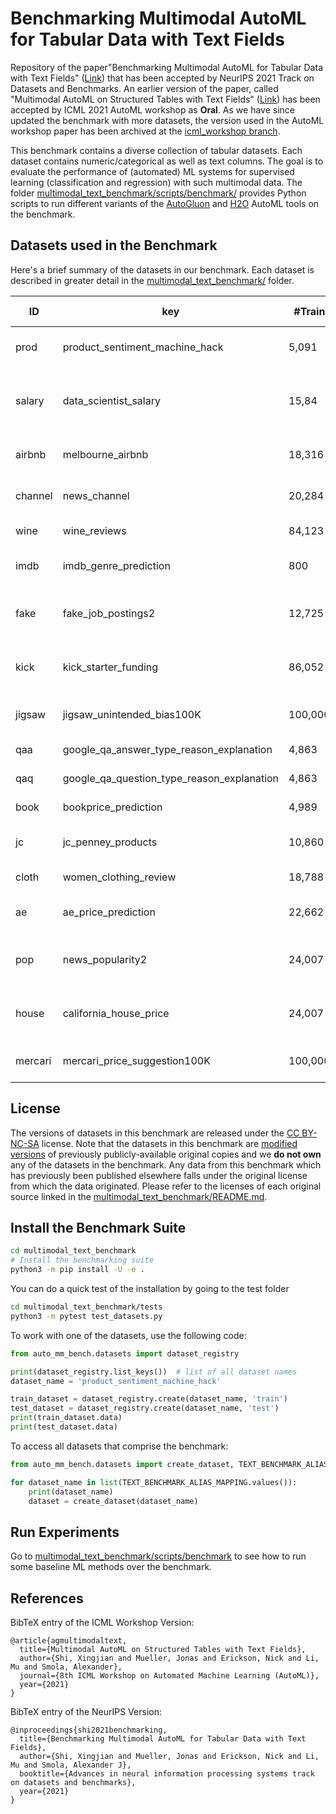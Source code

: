 # Benchmarking Multimodal AutoML for Tabular Data with Text Fields 

Repository of the paper"Benchmarking Multimodal AutoML for Tabular Data with Text Fields" ([Link](https://arxiv.org/abs/2111.02705)) that has been accepted by NeurIPS 2021 Track on Datasets and Benchmarks. 
An earlier version of the paper, called "Multimodal AutoML on Structured Tables with Text Fields" ([Link](https://openreview.net/forum?id=OHAIVOOl7Vl)) has been accepted by ICML 2021 AutoML workshop as **Oral**. 
As we have since updated the benchmark with more datasets, the version used in the AutoML workshop paper has been archived at the [icml_workshop branch](https://github.com/sxjscience/automl_multimodal_benchmark/tree/icml_workshop). 

This benchmark contains a diverse collection of tabular datasets. Each dataset contains numeric/categorical as well as text columns.
The goal is to evaluate the performance of (automated) ML systems for supervised learning (classification and regression) with such multimodal data.
The folder [multimodal_text_benchmark/scripts/benchmark/](multimodal_text_benchmark/scripts/benchmark) provides Python scripts to run different variants of the [AutoGluon](https://github.com/awslabs/autogluon/) and [H2O](https://github.com/h2oai/h2o-3) AutoML tools on the benchmark.

## Datasets used in the Benchmark 

Here's a brief summary of the datasets in our benchmark. Each dataset is described in greater detail in the [multimodal_text_benchmark/](multimodal_text_benchmark) folder.


| ID       | key |  #Train | #Test | Task | Metric  | Prediction Target |
|----------|-----|---------|-------|------|---------|-------------------|
| prod     | product_sentiment_machine_hack  | 5,091 | 1,273 | multiclass | accuracy | sentiment related to product |
| salary   | data_scientist_salary  | 15,84 | 3961 | multiclass | accuracy | salary range in data scientist job listings |
| airbnb   | melbourne_airbnb  | 18,316  | 4,579  | multiclass  | accuracy | price of Airbnb listing |
| channel  | news_channel  | 20,284  | 5,071  | multiclass | accuracy | category of news article |
| wine     | wine_reviews  | 84,123  | 21,031 | multiclass | accuracy | variety of wine |
| imdb     | imdb_genre_prediction | 800 | 200 | binary | roc_auc | whether film is a drama |
| fake     | fake_job_postings2 | 12,725 | 3,182 | binary | roc_auc | whether job postings are fake |
| kick     | kick_starter_funding | 86,052 | 21,626 | binary | roc_auc | will Kickstarter get funding |
| jigsaw   | jigsaw_unintended_bias100K | 100,000 | 25,000 | binary | roc_auc | whether comments are toxic |
| qaa      | google_qa_answer_type_reason_explanation | 4,863 | 1,216 | regression | r2 | type of answer |
| qaq      | google_qa_question_type_reason_explanation | 4,863 | 1,216 | regression | r2 | type of question |
| book     | bookprice_prediction | 4,989 | 1,248 | regression | r2 | price of books |
| jc       | jc_penney_products | 10,860 | 2,715 | regression | r2 | price of JC Penney products |
| cloth    | women_clothing_review | 18,788 | 4,698 | regression | r2 | review score |
| ae       | ae_price_prediction  | 22,662 | 5,666 | regression | r2 | American-Eagle item prices |
| pop      | news_popularity2 | 24,007 | 6,002 | regression | r2 | news article popularity online |
| house    | california_house_price | 24,007 | 6,002 | regression | r2 | sale price of houses in California |
| mercari  | mercari_price_suggestion100K | 100,000 | 25,000 | regression | r2 | price of Mercari products |

## License
The versions of datasets in this benchmark are released under the [CC BY-NC-SA](https://creativecommons.org/licenses/by-nc-sa/4.0/legalcode) license.
Note that the datasets in this benchmark are [modified versions](multimodal_text_benchmark/scripts/data_processing/README.md) of previously publicly-available original copies and we **do not own** any of the datasets in the benchmark. 
Any data from this benchmark which has previously been published elsewhere falls under the original license from which the data originated. 
Please refer to the licenses of each original source linked in the [multimodal_text_benchmark/README.md](multimodal_text_benchmark/README.md).


## Install the Benchmark Suite

```bash
cd multimodal_text_benchmark
# Install the benchmarking suite
python3 -m pip install -U -e .
```

You can do a quick test of the installation by going to the test folder

```bash
cd multimodal_text_benchmark/tests
python3 -m pytest test_datasets.py
```

To work with one of the datasets, use the following code:

```python
from auto_mm_bench.datasets import dataset_registry

print(dataset_registry.list_keys())  # list of all dataset names
dataset_name = 'product_sentiment_machine_hack'

train_dataset = dataset_registry.create(dataset_name, 'train')
test_dataset = dataset_registry.create(dataset_name, 'test')
print(train_dataset.data)
print(test_dataset.data)
```

To access all datasets that comprise the benchmark:

```python
from auto_mm_bench.datasets import create_dataset, TEXT_BENCHMARK_ALIAS_MAPPING

for dataset_name in list(TEXT_BENCHMARK_ALIAS_MAPPING.values()):
    print(dataset_name)
    dataset = create_dataset(dataset_name)
```

## Run Experiments

Go to [multimodal_text_benchmark/scripts/benchmark](multimodal_text_benchmark/scripts/benchmark) to see how to run some baseline ML methods over the benchmark. 

## References

BibTeX entry of the ICML Workshop Version:

```
@article{agmultimodaltext,
  title={Multimodal AutoML on Structured Tables with Text Fields},
  author={Shi, Xingjian and Mueller, Jonas and Erickson, Nick and Li, Mu and Smola, Alexander},
  journal={8th ICML Workshop on Automated Machine Learning (AutoML)},
  year={2021}
}
```

BibTeX entry of the NeurIPS Version:

```
@inproceedings{shi2021benchmarking,
  title={Benchmarking Multimodal AutoML for Tabular Data with Text Fields},
  author={Shi, Xingjian and Mueller, Jonas and Erickson, Nick and Li, Mu and Smola, Alexander J},
  booktitle={Advances in neural information processing systems track on datasets and benchmarks},
  year={2021}
}
```
